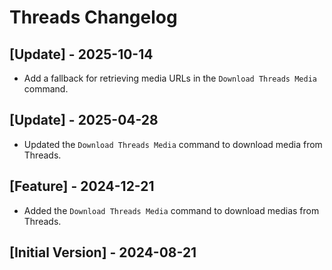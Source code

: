 # Threads Changelog

## [Update] - 2025-10-14

- Add a fallback for retrieving media URLs in the `Download Threads Media` command.

## [Update] - 2025-04-28

- Updated the `Download Threads Media` command to download media from Threads.

## [Feature] - 2024-12-21

- Added the `Download Threads Media` command to download medias from Threads.

## [Initial Version] - 2024-08-21
